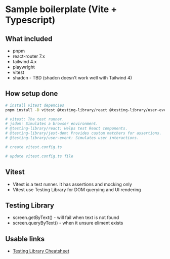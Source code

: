 # Sample boilerplate (Vite + Typescript)

## What included
- pnpm
- react-router 7.x
- tailwind 4.x
- playwright
- vitest
- shadcn - TBD (shadcn doesn't work well with Tailwind 4)

## How setup done
```bash
# install vitest depencies
pnpm install -D vitest @testing-library/react @testing-library/user-event @testing-library/jest-dom jsdom

# vitest: The test runner.
# jsdom: Simulates a browser environment.
# @testing-library/react: Helps test React components.
# @testing-library/jest-dom: Provides custom matchers for assertions.
# @testing-library/user-event: Simulates user interactions.

# create vitest.config.ts

# update vitest.config.ts file

```

## Vitest
- Vitest is a test runner. It has assertions and mocking only
- Vitest use Testing Library for DOM querying and UI rendering

## Testing Library
- screen.getByText() - will fail when text is not found
- screen.queryByText() - when it unsure eliment exists

## Usable links
- [Testing Library Cheatsheet](https://testing-library.com/docs/react-testing-library/cheatsheet/)
